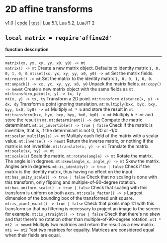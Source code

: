 # 2D affine transforms

v1.0 | [code](http://code.google.com/p/lua-files/source/browse/affine2d.lua) | [test](http://code.google.com/p/lua-files/source/browse/affine2d_test.lua) | Lua 5.1, Lua 5.2, LuaJIT 2

## `local matrix = require'affine2d'`

__function__                                                    __description__
--------------------------------------------------------------- --------------------------------------------------------------------------------------
`matrix(xx, yx, xy, yy, x0, y0) -> mt` <br> `matrix() -> mt`    Create a new matrix object. Defaults to identity matrix `1, 0, 0, 1, 0, 0`.
`mt:set(xx, yx, xy, yy, x0, y0) -> mt`                          Set the matrix fields.
`mt:reset() -> mt`                                              Set the matrix to the identity matrix `1, 0, 0, 1, 0, 0`.
`mt:unpack() -> xx, yx, xy, yy, x0, y0`                         Unpack the matrix fields.
`mt:copy() -> newmt`                                            Create a new matrix object with the same fields as `mt`.
`mt:transform_point(x, y) -> tx, ty` <br> `mt(x, y) -> tx, ty`  Transform a 2D point.
`mt:transform_distance(x, y) -> dx, dy`                         Transform a point ignoring translation.
`mt:multiply(bxx, byx, bxy, byy, bx0, by0) -> mt`               Multiply `mt * b` and store the result in `mt`.
`mt:transform(bxx, byx, bxy, byy, bx0, by0) -> mt`              Multiply `b * mt` and store the result in `mt`.
`mt:determinant() -> det`                                       Compute the matrix determinant.
`mt:is_invertible() -> true | false`                            Check if the matrix is invertible, that is, if the determinant is not 0, 1/0 or -1/0.
`mt:scalar_multilpy(s) -> mt`                                   Mulitply each field of the matrix with a scalar value.
`mt:inverse() -> newmt`                                         Return the inverse matrix, or nothing if the matrix is not invertible.
`mt:translate(x, y) -> mt`                                      Translate the matrix.
`mt:scale(sx, sy) -> mt` <br> `mt:scale(s)`                     Scale the matrix.
`mt:rotate(angle) -> mt`                                        Rotate the matrix. The angle is in degrees.
`mt:skew(angle_x, angle_y) -> mt`                               Skew the matrix. Angles are in degrees.
`mt:is_identity() -> true | false`                              Check if the matrix is the identity matrix, thus having no effect on the input.
`mt:has_unity_scale() -> true | false`                          Check that no scaling is done with this transform, only flipping and multiple-of-90-degree rotation.
`mt:has_uniform_scale() -> true | false`                        Check that scaling with this transform is uniform on both axes.
`mt:scale_factor() -> s`                                        Largest dimension of the bounding box of the transformed unit square.
`mt:is_pixel_exact() -> true | false`                           Check that pixels map 1:1 with this transform so that no filtering is necessary to project an image to the screen for example.
`mt:is_straight() -> true | false`                              Check that there's no skew and that there's no rotation other than multiple-of-90-degree rotation.
`mt1 * mt2 -> newmt`                                            Multiply two matrices and return the result as a new matrix.
`mt1 == mt2`                                                    Test two matrices for equality. Matrices are considered equal when their fields are equal.

























